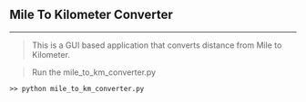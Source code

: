 ## Mile To Kilometer Converter
***

> This is a GUI based application that converts distance from Mile to Kilometer.

> Run the mile_to_km_converter.py 
```
>> python mile_to_km_converter.py

```
